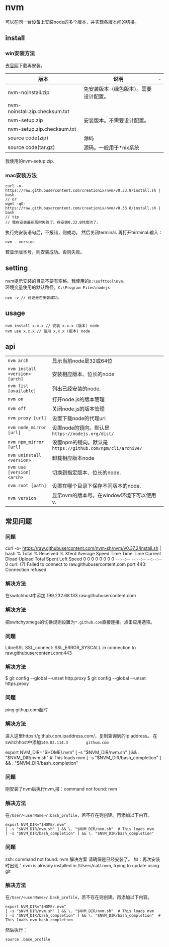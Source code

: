 # nvm

可以在同一台设备上安装node的多个版本，并实现各版本间的切换。  

## install

### win安装方法
去[官网](https://github.com/coreybutler/nvm-windows/releases)下载再安装。  

|版本|说明|-|
|-|-|-|
|nvm-noinstall.zip|免安装版本（绿色版本）。需要设计配置。||
|nvm-noinstall.zip.checksum.txt|||
|nvm-setup.zip|安装版本。不需要设计配置。||
|nvm-setup.zip.checksum.txt|||
|source code(zip)|源码||
|source code(tar.gz)|源码。一般用于*nix系统||

我使用的nvm-setup.zip.  

### mac安装方法

```
curl -o- https://raw.githubusercontent.com/creationix/nvm/v0.33.8/install.sh | bash
// or
wget -qO- https://raw.githubusercontent.com/creationix/nvm/v0.33.8/install.sh | bash
// tip
// 我在安装最新版时失败了。在安装0.33.8时成功了。
```

执行完安装语句后，不报错，则成功。
然后关闭terminal.
再打开terminal.输入：
```
nvm --version
```
若显示版本号，则安装成功。否则失败。

## setting

nvm提示安装的目录不要有空格。我使用的`D:\softtool\nvm`。  
环境变量使用的默认路径。`C:\Program Files\nodejs`  

    nvm -v // 验证是否安装成功。

## usage

    nvm install x.x.x // 安装 x.x.x (版本) node
    nvm use x.x.x // 使用 x.x.x (版本) node

## api

||||
|-|-|-|
|`nvm arch `|显示当前node是32或64位|
|`nvm install <version> [arch]`|安装相应版本、位长的node|
|`nvm list [available]`|列出已经安装的node.|
|`nvm on`|打开node.js的版本管理|
|`nvm off`|关闭node.js的版本管理|
|`nvm proxy [url]`|设置下载node的代理url|
|`nvm node_mirror [url]`|设置node的镜向。默认是`https://nodejs.org/dist/`|
|`nvm npm_mirror [url]`|设置npm的镜向。默认是`https://github.com/npm/cli/archive/`|
|`nvm uninstall <version>`|卸载相应版本node|
|`nvm use [version] <arch>`|切换到指定版本、位长的node.|
|`nvm root [path]`|设置在哪个目录下保存不同版本的node.|
|`nvm version`|显示nvm的版本号。在window环境下可以使用v.|


## 常见问题

### 问题
curl -o- https://raw.githubusercontent.com/nvm-sh/nvm/v0.37.2/install.sh | bash
  % Total    % Received % Xferd  Average Speed   Time    Time     Time  Current
                                 Dload  Upload   Total   Spent    Left  Speed
  0     0    0     0    0     0      0      0 --:--:-- --:--:-- --:--:--     0
curl: (7) Failed to connect to raw.githubusercontent.com port 443: Connection refused
### 解决方法
在switchhost中添加
199.232.68.133      raw.githubusercontent.com

### 解决方法
把switchyomega的切换规则设置为`*.github.com`直接连接。点击应用选项。

### 问题
LibreSSL SSL_connect: SSL_ERROR_SYSCALL in connection to raw.githubusercontent.com:443 
### 解决方法
$ git config --global --unset http.proxy
$ git config --global --unset https.proxy

### 问题
ping githup.com超时
### 解决方法
进入这里https://github.com.ipaddress.com/，复制查询到的ip address。
在switchhost中添加`140.82.114.3        githum.com`

export NVM_DIR="$HOME/.nvm"
[ -s "$NVM_DIR/nvm.sh" ] && \. "$NVM_DIR/nvm.sh"  # This loads nvm
[ -s "$NVM_DIR/bash_completion" ] && \. "$NVM_DIR/bash_completion" 

### 问题
刚安装了nvm后执行nvm,报：command not found: nvm
### 解决方法
在`/User/<userName>/.bash_profile`，若不存在则创建。再添加以下内容。
```
export NVM_DIR="$HOME/.nvm"
[ -s "$NVM_DIR/nvm.sh" ] && \. "$NVM_DIR/nvm.sh"  # This loads nvm
[ -s "$NVM_DIR/bash_completion" ] && \. "$NVM_DIR/bash_completion" 

```

### 问题
zsh: command not found: nvm 解决方案
请确保是已经安装了。
如：再次安装时出现：nvm is already installed in /Users/cat/.nvm, trying to update using git
### 解决方法

在`/User/<userName>/.bash_profile`，若不存在则创建。再添加以下内容。
```
export NVM_DIR="$HOME/.nvm"
[ -s "$NVM_DIR/nvm.sh" ] && \. "$NVM_DIR/nvm.sh"  # This loads nvm
[ -s "$NVM_DIR/bash_completion" ] && \. "$NVM_DIR/bash_completion"  # This loads nvm bash_completion
```
然后执行：
```
source .base_profile
```












